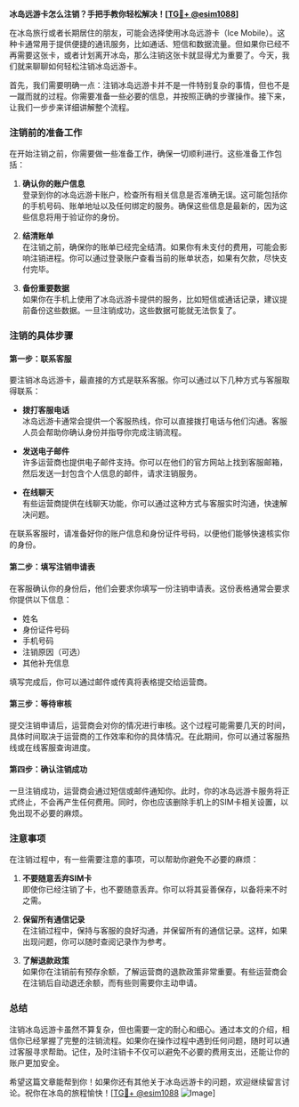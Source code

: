 **冰岛远游卡怎么注销？手把手教你轻松解决！[[TG💪+ @esim1088](https://t.me/s/esim1088)]**

在冰岛旅行或者长期居住的朋友，可能会选择使用冰岛远游卡（Ice Mobile）。这种卡通常用于提供便捷的通讯服务，比如通话、短信和数据流量。但如果你已经不再需要这张卡，或者计划离开冰岛，那么注销这张卡就显得尤为重要了。今天，我们就来聊聊如何轻松注销冰岛远游卡。

首先，我们需要明确一点：注销冰岛远游卡并不是一件特别复杂的事情，但也不是一蹴而就的过程。你需要准备一些必要的信息，并按照正确的步骤操作。接下来，让我们一步步来详细讲解整个流程。

### 注销前的准备工作

在开始注销之前，你需要做一些准备工作，确保一切顺利进行。这些准备工作包括：

1. **确认你的账户信息**  
   登录到你的冰岛远游卡账户，检查所有相关信息是否准确无误。这可能包括你的手机号码、账单地址以及任何绑定的服务。确保这些信息是最新的，因为这些信息将用于验证你的身份。

2. **结清账单**  
   在注销之前，确保你的账单已经完全结清。如果你有未支付的费用，可能会影响注销进程。你可以通过登录账户查看当前的账单状态，如果有欠款，尽快支付完毕。

3. **备份重要数据**  
   如果你在手机上使用了冰岛远游卡提供的服务，比如短信或通话记录，建议提前备份这些数据。一旦注销成功，这些数据可能就无法恢复了。

### 注销的具体步骤

#### 第一步：联系客服

要注销冰岛远游卡，最直接的方式是联系客服。你可以通过以下几种方式与客服取得联系：

- **拨打客服电话**  
  冰岛远游卡通常会提供一个客服热线，你可以直接拨打电话与他们沟通。客服人员会帮助你确认身份并指导你完成注销流程。

- **发送电子邮件**  
  许多运营商也提供电子邮件支持。你可以在他们的官方网站上找到客服邮箱，然后发送一封包含个人信息的邮件，请求注销服务。

- **在线聊天**  
  有些运营商提供在线聊天功能，你可以通过这种方式与客服实时沟通，快速解决问题。

在联系客服时，请准备好你的账户信息和身份证件号码，以便他们能够快速核实你的身份。

#### 第二步：填写注销申请表

在客服确认你的身份后，他们会要求你填写一份注销申请表。这份表格通常会要求你提供以下信息：

- 姓名  
- 身份证件号码  
- 手机号码  
- 注销原因（可选）  
- 其他补充信息  

填写完成后，你可以通过邮件或传真将表格提交给运营商。

#### 第三步：等待审核

提交注销申请后，运营商会对你的情况进行审核。这个过程可能需要几天的时间，具体时间取决于运营商的工作效率和你的具体情况。在此期间，你可以通过客服热线或在线客服查询进度。

#### 第四步：确认注销成功

一旦注销成功，运营商会通过短信或邮件通知你。此时，你的冰岛远游卡服务将正式终止，不会再产生任何费用。同时，你也应该删除手机上的SIM卡相关设置，以免出现不必要的麻烦。

### 注意事项

在注销过程中，有一些需要注意的事项，可以帮助你避免不必要的麻烦：

1. **不要随意丢弃SIM卡**  
   即使你已经注销了卡，也不要随意丢弃。你可以将其妥善保存，以备将来不时之需。

2. **保留所有通信记录**  
   在注销过程中，保持与客服的良好沟通，并保留所有的通信记录。这样，如果出现问题，你可以随时查阅记录作为参考。

3. **了解退款政策**  
   如果你在注销前有预存余额，了解运营商的退款政策非常重要。有些运营商会在注销后自动退还余额，而有些则需要你主动申请。

### 总结

注销冰岛远游卡虽然不算复杂，但也需要一定的耐心和细心。通过本文的介绍，相信你已经掌握了完整的注销流程。如果你在操作过程中遇到任何问题，随时可以通过客服寻求帮助。记住，及时注销卡不仅可以避免不必要的费用支出，还能让你的账户更加安全。

希望这篇文章能帮到你！如果你还有其他关于冰岛远游卡的问题，欢迎继续留言讨论。祝你在冰岛的旅程愉快！[[TG💪+ @esim1088](https://t.me/s/esim1088) ![Image](https://i.postimg.cc/4NQfJmqS/Snipaste-2025-05-13-00-14-12.png)]
